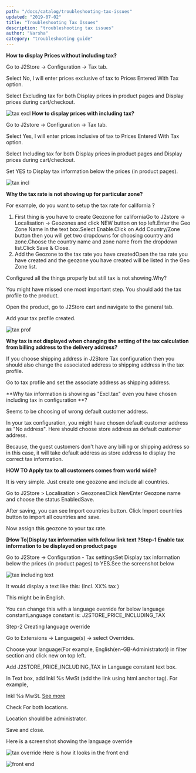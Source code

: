 ```yaml
---
path: "/docs/catalog/troubleshooting-tax-issues"
updated: "2019-07-02"
title: "Troubleshooting Tax Issues"
description: "troubleshooting tax issues"
author: "Varsha"
category: "troubleshooting guide"
---
```


**How to display Prices without including tax?**

Go to J2Store -> Configuration -> Tax tab.

Select No, I will enter prices exclusive of tax to Prices Entered With Tax option.

Select Excluding tax for both Display prices in product pages and Display prices during cart/checkout.


![tax excl](../../images/troubleshooting-guide/troubleshooting-tax-issues/tax-excl.png)
**How to display prices with including tax?**

Go to J2store -> Configuration -> Tax tab.

Select Yes, I will enter prices inclusive of tax to Prices Entered With Tax option.

Select Including tax for both Display prices in product pages and Display prices during cart/checkout.

Set YES to Display tax information below the prices (in product pages).

![tax incl](../../images/troubleshooting-guide/troubleshooting-tax-issues/tax-incl.png)

**Why the tax rate is not showing up for particular zone?**

For example, do you want to setup the tax rate for california ?

1. First thing is you have to create Geozone for californiaGo to J2store -> Localisation -> Geozones and click NEW button on top left.Enter the Geo Zone Name in the text box.Select Enable.Click on Add Country/Zone button then you will get two dropdowns for choosing country and zone.Choose the country name and zone name from the dropdown list.Click Save & Close.
2. Add the Geozone to the tax rate you have createdOpen the tax rate you have created and the geozone you have created will be listed in the Geo Zone list.

Configured all the things properly but still tax is not showing.Why?

You might have missed one most important step. You should add the tax profile to the product.

Open the product, go to J2Store cart and navigate to the general tab.

Add your tax profile created.

![tax prof](../../images/troubleshooting-guide/troubleshooting-tax-issues/tax-prof.png)


**Why tax is not displayed when changing the setting of the tax calculation from billing address to the delivery address?**

If you choose shipping address in J2Store Tax configuration then you should also change the associated address to shipping address in the tax profile.

Go to tax profile and set the associate address as shipping address.

**Why tax information is showing as "Excl.tax" even you have chosen including tax in configuration **?

Seems to be choosing of wrong default customer address.

In your tax configuration, you might have chosen default customer address as "No address". Here should choose store address as default customer address.

Because, the guest customers don't have any billing or shipping address so in this case, it will take default address as store address to display the correct tax information.

**HOW TO Apply tax to all customers comes from world wide?**

It is very simple. Just create one geozone and include all countries.

Go to J2Store > Localisation > GeozonesClick NewEnter Geozone name and choose the status EnabledSave.

After saving, you can see Import countries button. Click Import countries button to import all countries and save.

Now assign this geozone to your tax rate.

**[How To]Display tax information with follow link text ?Step-1 Enable tax information to be displayed on product page**

Go to J2Store -> Configuration - Tax settingsSet Display tax information below the prices (in product pages) to YES.See the screenshot below


![tax including text](../../images/troubleshooting-guide/troubleshooting-tax-issues/tax_including_text.png)

It would display a text like this: (Incl. XX% tax )

This might be in English.

You can change this with a language override for below language constantLanguage constant is: J2STORE_PRICE_INCLUDING_TAX

Step-2 Creating language override

Go to Extensions -> Language(s) -> select Overrides.

Choose your language(For example, English(en-GB-Administrator)) in filter section and click new on top left.

Add J2STORE_PRICE_INCLUDING_TAX in Language constant text box.

In Text box, add Inkl %s MwSt (add the link using html anchor tag). For example,

Inkl %s MwSt. <a href="yoursite.com">See more</a>

Check For both locations.

Location should be administrator.

Save and close.

Here is a screenshot showing the language override

![tax override](../../images/troubleshooting-guide/troubleshooting-tax-issues/tax_override.png)
Here is how it looks in the front end

![front end](../../images/troubleshooting-guide/troubleshooting-tax-issues/front_end_display.png)
